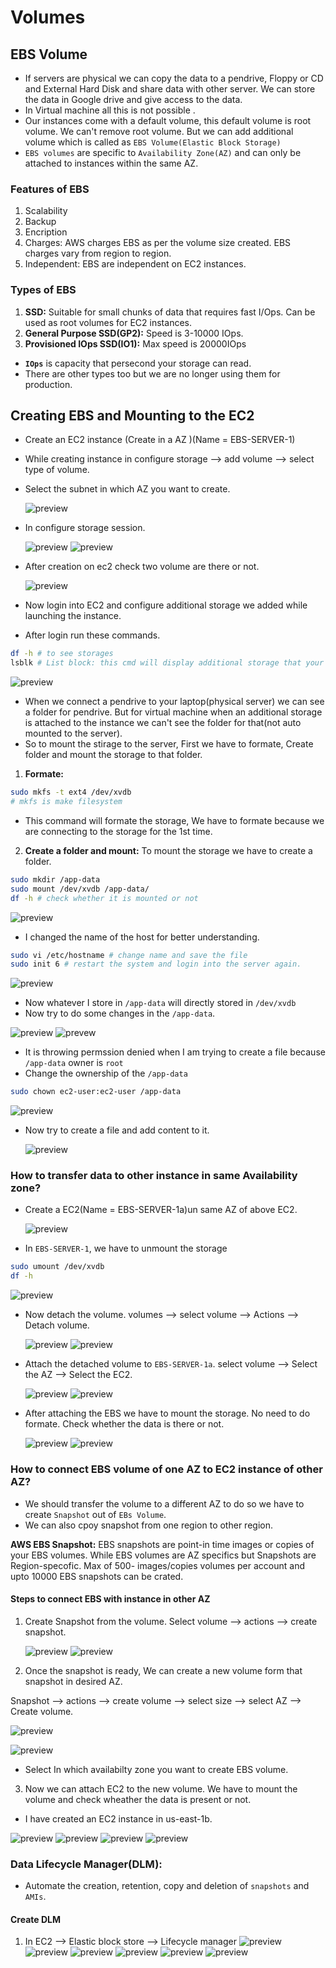 # Volumes
## EBS Volume
* If servers are physical we can copy the data to a pendrive, Floppy or CD and External Hard Disk and share data with other server. We can store the data in Google drive and give access to the data.
* In Virtual machine all this is not possible .
* Our instances come with a default volume, this default volume is root volume. We can't remove root volume. But we can add additional volume which is called as `EBS Volume(Elastic Block Storage)`
* `EBS volumes` are specific to `Availability Zone(AZ)` and can only be attached to instances within the same AZ.
  
### Features of EBS
1. Scalability
2. Backup
3. Encription
4. Charges: AWS charges EBS as per the volume size created. EBS charges vary from region to region.
5. Independent: EBS are independent on EC2 instances.

### Types of EBS
1. **SSD:** Suitable for small chunks of data that requires fast I/Ops. Can be used as root volumes for EC2 instances.
2. **General Purpose SSD(GP2):** Speed is 3-10000 IOps.
3. **Provisioned IOps SSD(IO1):** Max speed is 20000IOps
* **`IOps`** is capacity that persecond your storage can read.
* There are other types too but we are no longer using them for production.
  
## Creating EBS and Mounting to the EC2
* Create an EC2 instance (Create in a AZ )(Name = EBS-SERVER-1) 
* While creating instance in configure storage --> add volume --> select type of volume.
* Select the subnet in which AZ you want to create.

  ![preview](images/AWS49.png)

* In configure storage session.
  
  ![preview](images/AWS50.png)
  ![preview](images/AWS51.png)

* After creation on ec2 check two volume are there or not.
  
  ![preview](images/AWS52.png)

* Now login into EC2 and configure additional storage we added while launching the instance.
* After login run these commands.

```bash
df -h # to see storages
lsblk # List block: this cmd will display additional storage that your instance have.
```

![preview](images/AWS53.png)

* When we connect a pendrive to your laptop(physical server) we can see a folder for pendrive. But for virtual machine when an additional storage is attached to the instance we can't see the folder for that(not auto mounted to the server).
* So to mount the stirage to the server, First we have to formate, Create folder and mount the storage to that folder.

1. **Formate:**
```bash
sudo mkfs -t ext4 /dev/xvdb
# mkfs is make filesystem
```
* This command  will formate the storage, We have to formate because we are connecting to the storage for the 1st time.
  
2. **Create a folder and mount:** To mount the storage we have to create a folder.
```bash
sudo mkdir /app-data
sudo mount /dev/xvdb /app-data/
df -h # check whether it is mounted or not
```

![preview](images/AWS54.png)

* I changed the name of the host for better understanding.
```bash
sudo vi /etc/hostname # change name and save the file
sudo init 6 # restart the system and login into the server again.
```

![preview](images/AWS55.png)

* Now whatever I store in `/app-data` will directly stored in `/dev/xvdb`
* Now try to do some changes in the `/app-data`.

![preview](images/AWS56.png)
![prevew](images/AWS57.png)

* It is throwing permssion denied when I am trying to create a file because `/app-data` owner is `root`
* Change the ownership of the `/app-data` 
```bash
sudo chown ec2-user:ec2-user /app-data
```
![preview](images/AWS58.png)

* Now try to create a file and add content to it.
  
  ![preview](images/AWS59.png)

### How to transfer data to other instance in same Availability zone?
* Create a EC2(Name = EBS-SERVER-1a)un same AZ of above EC2.
  
  ![preview](images/AWS63.png)

* In `EBS-SERVER-1`, we have to unmount the storage 
```bash
sudo umount /dev/xvdb
df -h
```
![preview](images/AWS60.png)


* Now detach the volume. volumes --> select volume --> Actions --> Detach volume.
  
  ![preview](images/AWS61.png)
  ![preview](images/AWS62.png)

* Attach the detached volume to `EBS-SERVER-1a`. select volume --> Select the AZ --> Select the EC2.
  
  ![preview](images/AWS65.png)
  ![preview](images/AWS66.png)

* After attaching the EBS we have to mount the storage. No need to do formate. Check whether the data is there or not. 
  
  ![preview](images/AWS68.png)
  ![preview](images/AWS67.png)

### How to connect EBS volume of one AZ to EC2 instance of other AZ?
* We should transfer the volume to a different AZ to do so we have to create `Snapshot` out of `EBs Volume`.
* We can also cpoy snapshot from one region to other region.


**AWS EBS Snapshot:** EBS snapshots are point-in time images or copies of your EBS volumes. While EBS volumes are AZ specifics but Snapshots are Region-specofic. Max of 500- images/copies volumes per account and upto 10000 EBS snapshots can be crated.

#### Steps to connect EBS with instance in other AZ
1. Create Snapshot from the volume. Select volume --> actions --> create snapshot.
   
   ![preview](images/AWS69.png)
   ![preview](images/AWS70.png)

2. Once the snapshot is ready, We can create a new volume form that snapshot in desired AZ.

Snapshot --> actions  --> create volume --> select size --> select AZ --> Create volume.

![preview](images/AWS71.png)
 
![preview](images/AWS72.png)

* Select In which availabilty zone you want to create EBS volume.

3. Now we can attach EC2 to the new volume. We have to mount the volume and check wheather the data is present or not.
  * I have created an EC2 instance in us-east-1b.
  
  ![preview](images/AWS73.png)
  ![preview](images/AWS74.png)
  ![preview](images/AWS75.png)
  ![preview](images/AWS76.png)

### Data Lifecycle Manager(DLM):
* Automate the creation, retention, copy and deletion of `snapshots` and `AMIs`.
  
#### Create DLM
1. In EC2 --> Elastic block store --> Lifecycle manager
![preview](images/AWS77.png)
![preview](images/AWS78.png)
![preview](images/AWS79.png)
![preview](images/AWS80.png)
![preview](images/AWS81.png)
![preview](images/AWS82.png)
